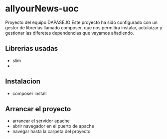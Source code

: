 # allyourNews-uoc

Proyecto del equipo DAPASEJO
Este proyecto ha sido configurado con un gestor de librerias llamado composer, que nos permitira instalar, actulaizar y gestionar las diferetes dependencias que vayamos añadiendo.

## Librerias usadas

- slim
-

## Instalacion

- composer install

## Arrancar el proyecto

- arrancar el servidor apache
- abrir navegador en el puerto de apache
- navegar hasta la carpeta del proyecto
